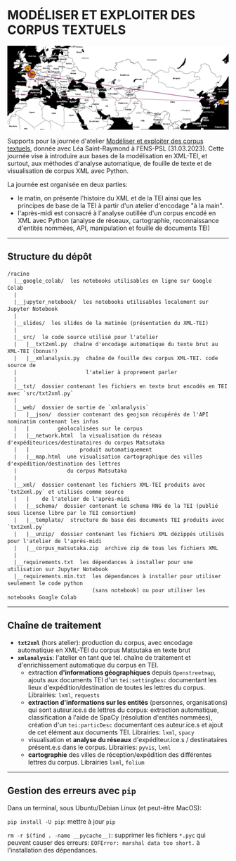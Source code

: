 # MODÉLISER ET EXPLOITER DES CORPUS TEXTUELS

![banner](./img/banner.png)

Supports pour la journée d'atelier [Modéliser et exploiter des corpus textuels](https://odhn.ens.psl.eu/evenements/atelier-modeliser-et-exploiter-des-corpus-textuels), donnée avec Léa Saint-Raymond à l'ENS-PSL (31.03.2023). Cette journée 
vise à introduire aux bases de la modélisation en XML-TEI, et surtout, aux méthodes d'analyse automatique,
de fouille de texte et de visualisation de corpus XML avec Python. 

La journée est organisée en deux parties:
- le matin, on présente l'histoire du XML et de la TEI ainsi que les principes de base de la TEI
  à partir d'un atelier d'encodage "à la main".
- l'après-midi est consacré à l'analyse outillée d'un corpus encodé en XML avec Python (analyse de 
  réseaux, cartographie, reconnaissance d'entités nommées, API, manipulation et fouille de documents
  TEI)

---

## Structure du dépôt

```
/racine
  |__google_colab/  les notebooks utilisables en ligne sur Google Colab
  |
  |__jupyter_notebook/  les notebooks utilisables localement sur Jupyter Notebook
  |
  |__slides/  les slides de la matinée (présentation du XML-TEI)
  |
  |__src/  le code source utilisé pour l'atelier
  |   |__txt2xml.py  chaîne d'encodage automatique du texte brut au XML-TEI (bonus!)
  |   |__xmlanalysis.py  chaîne de fouille des corpus XML-TEI. code source de
  |                      l'atelier à proprement parler
  |
  |__txt/  dossier contenant les fichiers en texte brut encodés en TEI avec `src/txt2xml.py`
  |  
  |__web/  dossier de sortie de `xmlanalysis`
  |   |__json/  dossier contenant des geojson récupérés de l'API nominatim contenant les infos
  |   |         géolocalisées sur le corpus
  |   |__network.html  la visualisation du réseau d'expéditeurices/destinataires du corpus Matsutaka
  |   |                produit automatiquement
  |   |__map.html  une visualisation cartographique des villes d'expédition/destination des lettres
  |                du corpus Matsutaka
  |
  |__xml/  dossier contenant les fichiers XML-TEI produits avec `txt2xml.py` et utilisés comme source
  |   |    de l'atelier de l'après-midi
  |   |__schema/  dossier contenant le schema RNG de la TEI (publié sous license libre par le TEI consortium)
  |   |__template/  structure de base des documents TEI produits avec `txt2xml.py`
  |   |__unzip/  dossier contenant les fichiers XML dézippés utilisés pour l'atelier de l'après-midi
  |   |__corpus_matsutaka.zip  archive zip de tous les fichiers XML
  |
  |__requirements.txt  les dépendances à installer pour une utilisation sur Jupyter Notebook
  |__requirements.min.txt  les dépendances à installer pour utiliser seulement le code python
                           (sans notebook) ou pour utiliser les notebooks Google Colab
```

---

## Chaîne de traitement

- **`txt2xml`** (hors atelier): production du corpus, avec encodage automatique en XML-TEI du corpus
  Matsutaka en texte brut
- **`xmlanalysis`**: l'atelier en tant que tel. chaîne de traitement et d'enrichissement automatique
  du corpus en TEI.
  - extraction **d'informations géographiques** depuis `Openstreetmap`, ajouts aux documents TEI d'un 
    `tei:settingDesc` documentant les lieux d'expédition/destination de toutes les lettres du corpus.
    Librairies: `lxml`, `requests`
  - **extraction d'informations sur les entités** (personnes, organisations) qui sont auteur.ice.s de lettres
    du corpus: extraction automatique, classification à l'aide de SpaCy (résolution d'entités nommées),
    création d'un `tei:particDesc` documentant ces auteur.ice.s et ajout de cet élément aux documents TEI.
    Librairies: `lxml`, `spacy`
  - visualisation et **analyse du réseaux** d'expéditeur.ice.s / destinataires présent.e.s dans le corpus.
    Librairies: `pyvis`, `lxml`
  - **cartographie** des villes de réception/expédition des différentes lettres du corpus. Librairies 
    `lxml`, `folium`

--- 

## Gestion des erreurs avec `pip`

Dans un terminal, sous Ubuntu/Debian Linux (et peut-être MacOS):

`pip install -U pip`: mettre à jour `pip`

`rm -r $(find . -name __pycache__)`: supprimer les fichiers `*.pyc` qui peuvent 
causer des erreurs: `EOFError: marshal data too short.` à l'installation des
dépendances.
